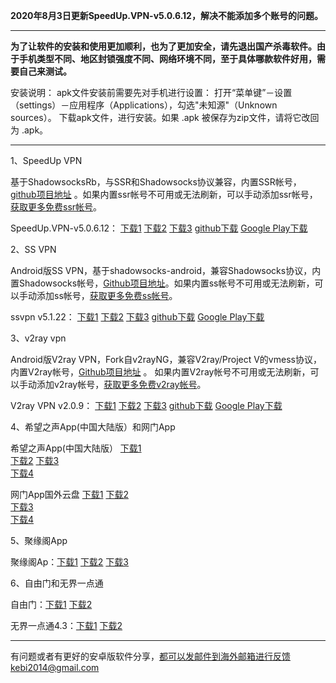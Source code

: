 **2020年8月3日更新SpeedUp.VPN-v5.0.6.12，解决不能添加多个账号的问题。**

***

**为了让软件的安装和使用更加顺利，也为了更加安全，请先退出国产杀毒软件。由于手机类型不同、地区封锁强度不同、网络环境不同，至于具体哪款软件好用，需要自己来测试。**

安装说明：
apk文件安装前需要先对手机进行设置： 打开“菜单键”－设置（settings）－应用程序（Applications），勾选"未知源"（Unknown sources）。
下载apk文件，进行安装。如果 .apk 被保存为zip文件，请将它改回为 .apk。

***

1、SpeedUp VPN

基于ShadowsocksRb，与SSR和Shadowsocks协议兼容，内置SSR帐号，[github项目地址](https://github.com/bannedbook/SpeedUp.VPN/releases) 。如果内置ssr帐号不可用或无法刷新，可以手动添加ssr帐号，[获取更多免费ssr帐号](https://github.com/Alvin9999/new-pac/wiki/ss%E5%85%8D%E8%B4%B9%E8%B4%A6%E5%8F%B7)。

SpeedUp.VPN-v5.0.6.12：
[下载1](http://45.88.43.37/SpeedUp.VPN-v5.0.6.12.apk) 
[下载2](http://89.163.224.142/SpeedUp.VPN-v5.0.6.12.apk) 
[下载3](http://173.0.55.67/html/202081/SpeedUp.VPN-v5.0.6.12.apk) 
[github下载](https://github.com/bannedbook/SpeedUp.VPN/releases/download/v5.0.6.12/SpeedUp.VPN-v5.0.6.12.apk) 
[Google Play下载](https://play.google.com/store/apps/details?id=free.ssr.proxy.SpeedUp.VPN) 

2、SS VPN

Android版SS VPN，基于shadowsocks-android，兼容Shadowsocks协议，内置Shadowsocks帐号，[Github项目地址](https://github.com/bannedbook/ssvpn/releases)。如果内置ss帐号不可用或无法刷新，可以手动添加ss帐号，[获取更多免费ss帐号](https://github.com/Alvin9999/new-pac/wiki/ss%E5%85%8D%E8%B4%B9%E8%B4%A6%E5%8F%B7)。

ssvpn v5.1.22：
[下载1](http://45.88.43.37/ssvpn-v5.1.22.apk) 
[下载2](http://89.163.224.142/ssvpn-v5.1.22.apk) 
[下载3](http://173.0.55.67/html/202081/ssvpn-v5.1.22.apk) 
[github下载](https://github.com/bannedbook/ssvpn/releases/download/v5.1.22/android-ssvpn-universal-release.apk) 
[Google Play下载](https://play.google.com/store/apps/details?id=free.shadowsocks.proxy.VPN)


3、v2ray vpn

Android版V2ray VPN，Fork自v2rayNG，兼容V2ray/Project V的vmess协议，内置V2ray帐号，[Github项目地址](https://github.com/bannedbook/v2ray.vpn/releases) 。 如果内置V2ray帐号不可用或无法刷新，可以手动添加v2ray帐号，[获取更多免费v2ray帐号](https://github.com/Alvin9999/new-pac/wiki/v2ray%E5%85%8D%E8%B4%B9%E8%B4%A6%E5%8F%B7)。

V2ray VPN v2.0.9：
[下载1](http://45.88.43.37/v2ray.vpn-v2.0.9.apk) 
[下载2](http://89.163.224.142/v2ray.vpn-v2.0.9.apk) 
[下载3](http://173.0.55.67/html/202081/v2ray.vpn-v2.0.9.apk) 
[github下载](https://github.com/bannedbook/v2ray.vpn/releases/download/v2.0.9/v2ray.vpn-universal-release.apk) 
[Google Play下载](https://play.google.com/store/apps/details?id=free.shadowsocks.proxy.VPN)


4、希望之声App(中国大陆版）和网门App

希望之声App(中国大陆版） [下载1](https://x.co/ohope)  
[下载2](http://45.88.43.37/oHopea.apk) 
[下载3](http://89.163.224.142/oHopea.apk)  
[下载4](http://173.0.55.67/html/smallsoftware/oHopea.apk)

网门App国外云盘 [下载1](https://x.co/ogatea) 
[下载2](http://45.88.43.37/oGatea.apk)  
[下载3](http://89.163.224.142/oGatea.apk)   
[下载4](http://173.0.55.67/html/smallsoftware/oGatea.apk)

5、聚缘阁App

聚缘阁Ap：[下载1](http://45.88.43.37/jyg.apk) 
[下载2](http://89.163.224.142/jyg.apk) 
[下载3](http://173.0.55.67/html/smallsoftware/jyg.apk) 

6、自由门和无界一点通

自由门：[下载1](http://45.88.43.37/fgma.apk)
[下载2](http://173.0.55.67/html/smallsoftware/fgma.apk)

无界一点通4.3：[下载1](http://45.88.43.37/um4.1.apk) 
[下载2](http://173.0.55.67/html/smallsoftware/um4.1.apk) 


***

有问题或者有更好的安卓版软件分享，都可以发邮件到海外邮箱进行反馈kebi2014@gmail.com